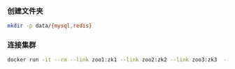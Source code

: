 ### 创建文件夹

```sh
mkdir -p data/{mysql,redis}
```

### 连接集群

```sh
docker run -it --rm --link zoo1:zk1 --link zoo2:zk2 --link zoo3:zk3  --net zookeeper_default zookeeper zkCli.sh -server zk1:2181,zk2:2181,zk3:2181
```
